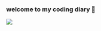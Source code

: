 ### welcome to my coding diary 🙌

<img src="https://img.shields.io/badge/java-007396?style=for-the-badge&logo=java&logoColor=white">
